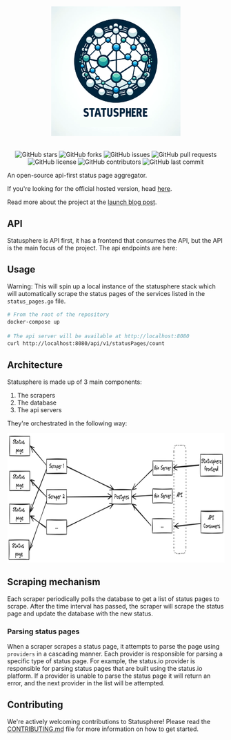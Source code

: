 <div align="center">
<img src="./docs/static/statusphere-white.png" width="300" height="300" alt="Statusphere logo">
</div>
<br/>

<div align="center">

![GitHub stars](https://img.shields.io/github/stars/metoro-io/statusphere?style=social)
![GitHub forks](https://img.shields.io/github/forks/metoro-io/statusphere?style=social)
![GitHub issues](https://img.shields.io/github/issues/metoro-io/statusphere)
![GitHub pull requests](https://img.shields.io/github/issues-pr/metoro-io/statusphere)
![GitHub license](https://img.shields.io/github/license/metoro-io/statusphere)
![GitHub contributors](https://img.shields.io/github/contributors/metoro-io/statusphere)
![GitHub last commit](https://img.shields.io/github/last-commit/metoro-io/statusphere)

</div>

An open-source api-first status page aggregator.

If you're looking for the official hosted version, head [here](https://metoro.io/statusphere).

Read more about the project at the [launch blog post](https://metoro.io/blog/statusphere).

## API

Statusphere is API first, it has a frontend that consumes the API, but the API is the main focus of the project.
The api endpoints are here:


## Usage

Warning: This will spin up a local instance of the statusphere stack which will automatically scrape the status pages of
the services listed in the `status_pages.go` file.

```bash
# From the root of the repository
docker-compose up

# The api server will be available at http://localhost:8080
curl http://localhost:8080/api/v1/statusPages/count
```

## Architecture

Statusphere is made up of 3 main components:

1. The scrapers
2. The database
3. The api servers

They're orchestrated in the following way:

<div align="center">
<img src="./docs/static/statusphere-architecture-white.png" height="300" alt="Statusphere logo">
</div>


## Scraping mechanism

Each scraper periodically polls the database to get a list of status pages to scrape. 
After the time interval has passed, the scraper will scrape the status page and update the database with the new status.

### Parsing status pages

When a scraper scrapes a status page, it attempts to parse the page using `providers` in a cascading manner.
Each provider is responsible for parsing a specific type of status page. For example, the status.io provider is responsible for parsing status pages that are built using the status.io platform.
If a provider is unable to parse the status page it will return an error, and the next provider in the list will be attempted.


## Contributing

We're actively welcoming contributions to Statusphere! Please read the [CONTRIBUTING.md](CONTRIBUTING.md) file for more information on how to get started.